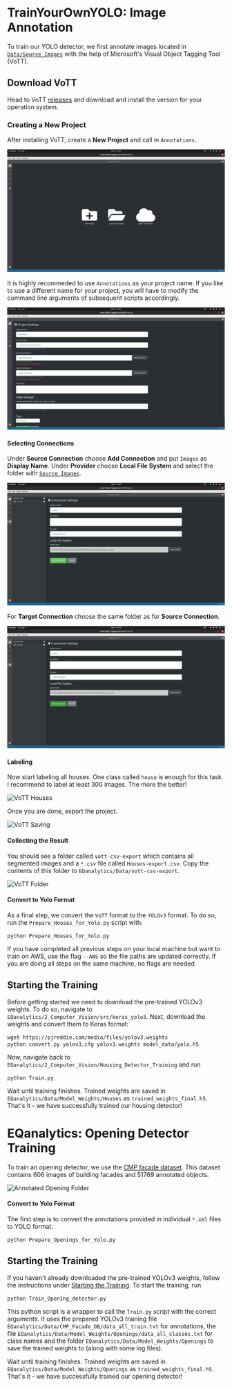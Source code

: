 # TrainYourOwnYOLO: Image Annotation
To train our YOLO detector, we first annotate images located in [`Data/Source_Images`](TrainYourOwnYOLO/Data/Source_Images) with the help of Microsoft's Visual Object Tagging Tool (VoTT).

## Download VoTT
Head to VoTT [releases](https://github.com/Microsoft/VoTT/releases) and download and install the version for your operation system. 

### Creating a New Project
After installing VoTT, create a **New Project** and call in `Annotations`. 

![New Project](/1_Image_Annotation/Screenshots/New_Project.png)

It is highly recommeded to use `Annotations` as your project name. If you like to use a different name for your project, you will have to modify the command line arguments of subsequent scripts accordingly. 

![Annotations](/1_Image_Annotation/Screenshots/Annotations.png)

#### Selecting Connections
Under **Source Connection** choose **Add Connection** and put `Images` as **Display Name**. Under **Provider** choose **Local File System** and select the folder with [`Source Images`](TrainYourOwnYOLO/Data/Source_Images). 

![Source Images](/1_Image_Annotation/Screenshots/Source_Images.png)

For **Target Connection** choose the same folder as for **Source Connection**.

![Source Images](/1_Image_Annotation/Screenshots/Project_Settings.png)
<!-- 
 select the local folder 
Under export settings, as `Provider` chose `Comma Separated Values (CSV)`. Then hit `Save Export Settings`. Make sure the `Include Images` checkbox is checked.

![VoTT Settings](/2_Computer_Vision/Detector_Training/Screenshots/VoTT_Export_Settings.png) -->

#### Labeling
Now start labeling all houses. One class called `house` is enough for this task. I recommend to label at least 300 images. The more the better!

![VoTT Houses](/2_Computer_Vision/Detector_Training/Screenshots/VoTT_Houses.png)

 Once you are done, export the project. 
 
![VoTT Saving](/2_Computer_Vision/Detector_Training/Screenshots/VoTT_Save.jpg)

#### Collecting the Result
You should see a folder called `vott-csv-export` which contains all segmented images and a `*.csv` file called `Houses-export.csv`. Copy the contents of this folder to `EQanalytics/Data/vott-csv-export`. 

![VoTT Folder](/2_Computer_Vision/Detector_Training/Screenshots/VoTT_Export.png)

#### Convert to Yolo Format
As a final step, we convert the `VoTT` format to the `YOLOv3` format. To do so, run the `Prepare_Houses_for_Yolo.py` script with:

```
python Prepare_Houses_for_Yolo.py
```

If you have completed all previous steps on your local machine but want to train on AWS, use the flag `--AWS` so the file paths are updated correctly. If you are doing all steps on the same machine, no flags are needed. 

## Starting the Training

Before getting started we need to download the pre-trained YOLOv3 weights. To do so, navigate to `EQanalytics/2_Computer_Vision/src/keras_yolo3`. Next, download the weights and convert them to Keras format:

```
wget https://pjreddie.com/media/files/yolov3.weights
python convert.py yolov3.cfg yolov3.weights model_data/yolo.h5
```
Now, navigate back to `EQanalytics/2_Computer_Vision/Housing_Detector_Training` and run

```
python Train.py
```
Wait until training finishes. Trained weights are saved in `EQanalytics/Data/Model_Weights/Houses` as `trained_weights_final.h5`. That's it - we have successfully trained our housing detector!

# EQanalytics: Opening Detector Training
To train an opening detector, we use the [CMP facade dataset](http://cmp.felk.cvut.cz/~tylecr1/facade/). This dataset contains 606 images of building facades and 51769 annotated objects. 

![Annotated Opening Folder](/2_Computer_Vision/Detector_Training/Screenshots/Opening.jpg)

#### Convert to Yolo Format
The first step is to convert the annotations provided in individual `*.xml` files to YOLO format.

```
python Prepare_Openings_for_Yolo.py
```
## Starting the Training
If you haven't already downloaded the pre-trained YOLOv3 weights, follow the instructions under [Starting the Training](#Starting-the-Training). To start the training, run

```
python Train_Opening_detector.py
```

This python script is a wrapper to call the `Train.py` script with the correct arguments. It uses the prepared YOLOv3 training file `EQanalytics/Data/CMP_Facade_DB/data_all_train.txt` for annotations, the file `EQanalytics/Data/Model_Weights/Openings/data_all_classes.txt` for class names and the folder `EQanalytics/Data/Model_Weights/Openings` to save the trained weights to (along with some log files). 

Wait until training finishes. Trained weights are saved in `EQanalytics/Data/Model_Weights/Openings` as `trained_weights_final.h5`. That's it - we have successfully trained our opening detector!